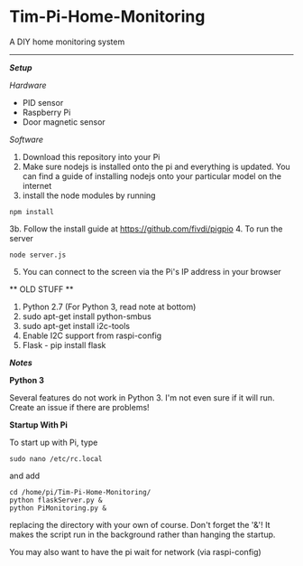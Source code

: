 # Tim-Pi-Home-Monitoring
A DIY home monitoring system


----------


***Setup***

*Hardware*

 - PID sensor
 - Raspberry Pi
 - Door magnetic sensor

*Software*

1. Download this repository into your Pi
2. Make sure nodejs is installed onto the pi and everything is updated. You can find a guide of installing nodejs onto your particular model on the internet
3. install the node modules by running
```
npm install
```
3b. Follow the install guide at https://github.com/fivdi/pigpio
4. To run the server
```
node server.js
```
5. You can connect to the screen via the Pi's IP address in your browser

** OLD STUFF **
 1. Python 2.7 (For Python 3, read note at bottom)
 2. sudo apt-get install python-smbus
 3. sudo apt-get install i2c-tools
 4. Enable I2C support from raspi-config
 6. Flask - pip install flask


***Notes***

**Python 3**

Several features do not work in Python 3. I'm not even sure if it will run. Create an issue if there are problems!

**Startup With Pi**

To start up with Pi, type 
```
sudo nano /etc/rc.local
```
and add 
```
cd /home/pi/Tim-Pi-Home-Monitoring/
python flaskServer.py &
python PiMonitoring.py &
```
replacing the directory with your own of course. Don't forget the '&'! It makes the script run in the background rather than hanging the startup. 

You may also want to have the pi wait for network (via raspi-config)

